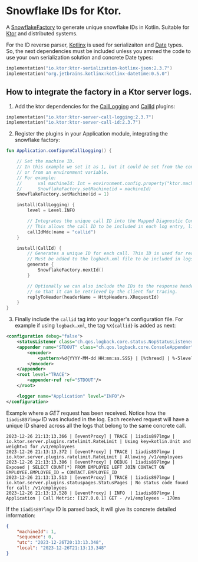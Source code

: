 # Snowflake IDs for Ktor.

A [SnowflakeFactory](https://github.com/perracodex/Kotlin-Snowflake-ID/blob/main/src/SnowflakeFactory.kt) to generate unique snowflake IDs in Kotlin. Suitable for [Ktor](https://ktor.io/) and distributed systems.

For the ID reverse parser, [Kotlinx](https://github.com/Kotlin/kotlinx.serialization) is used for serializaiton and [Date](https://github.com/Kotlin/kotlinx-datetime) types. So, the next dependencies must be included unless you ammed the code to use your own serialization solution and concrete Date types:

```kts
implementation("io.ktor:ktor-serialization-kotlinx-json:2.3.7")
implementation("org.jetbrains.kotlinx:kotlinx-datetime:0.5.0")
```

## How to integrate the factory in a Ktor server logs.

1. Add the ktor dependencies for the [CallLogging](https://ktor.io/docs/call-logging.html) and [CallId](https://ktor.io/docs/call-id.html) plugins:

```kts
implementation("io.ktor:ktor-server-call-logging:2.3.7")
implementation("io.ktor:ktor-server-call-id:2.3.7")
```

2. Register the plugins in your Application module, integrating the snowflake factory:

```kotlin
fun Application.configureCallLogging() {

    // Set the machine ID.
    // In this example we set it as 1, but it could be set from the configuration file,
    // or from an environment variable.
    // For example:
    //      val machineId: Int = environment.config.property("ktor.machineId").getString().toInt()
    //      SnowflakeFactory.setMachine(id = machineId)
    SnowflakeFactory.setMachine(id = 1)

    install(CallLogging) {
        level = Level.INFO

        // Integrates the unique call ID into the Mapped Diagnostic Context (MDC) for logging.
        // This allows the call ID to be included in each log entry, linking logs to specific requests.
        callIdMdc(name = "callid")
    }

    install(CallId) {
        // Generates a unique ID for each call. This ID is used for request tracing and logging.
        // Must be added to the logback.xml file to be included in logs. See %X{id} in logback.xml.
        generate {
            SnowflakeFactory.nextId()
        }

        // Optionally we can also include the IDs to the response headers,
        // so that it can be retrieved by the client for tracing.
        replyToHeader(headerName = HttpHeaders.XRequestId)
    }
}
```

3. Finally include the ```callid``` tag into your logger's configuration file. For example if using ```logback.xml```, the tag ```%X{callid}``` is added as next:

```xml
<configuration debug="false">
    <statusListener class="ch.qos.logback.core.status.NopStatusListener" />
    <appender name="STDOUT" class="ch.qos.logback.core.ConsoleAppender">
        <encoder>
            <pattern>%d{YYYY-MM-dd HH:mm:ss.SSS} | [%thread] | %-5level | %X{callid} | %logger | %msg%n</pattern>
        </encoder>
    </appender>
    <root level="TRACE">
        <appender-ref ref="STDOUT"/>
    </root>

    <logger name="Application" level="INFO"/>
</configuration>
```

Example where a *GET* request has been received. Notice how the ```1iadis897lmgw``` ID was included in the log.
Each received request will have a unique ID shared across all the logs that belong to the same concrete call.

```
2023-12-26 21:13:13.366 | [eventProxy] | TRACE | 1iadis897lmgw | io.ktor.server.plugins.ratelimit.RateLimit | Using key=kotlin.Unit and weight=1 for /v1/employees
2023-12-26 21:13:13.372 | [eventProxy] | TRACE | 1iadis897lmgw | io.ktor.server.plugins.ratelimit.RateLimit | Allowing /v1/employees
2023-12-26 21:13:13.386 | [eventProxy] | DEBUG | 1iadis897lmgw | Exposed | SELECT COUNT(*) FROM EMPLOYEE LEFT JOIN CONTACT ON EMPLOYEE.EMPLOYEE_ID = CONTACT.EMPLOYEE_ID
2023-12-26 21:13:13.513 | [eventProxy] | TRACE | 1iadis897lmgw | io.ktor.server.plugins.statuspages.StatusPages | No status code found for call: /v1/employees
2023-12-26 21:13:13.528 | [eventProxy] | INFO  | 1iadis897lmgw | Application | Call Metric: [127.0.0.1] GET - /v1/employees - 170ms
```

If the ```1iadis897lmgw``` ID is parsed back, it will give its concrete detailed information:
```json
{
    "machineId": 1,
    "sequence": 0,
    "utc": "2023-12-26T20:13:13.348",
    "local": "2023-12-26T21:13:13.348"
}
```
